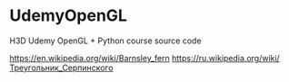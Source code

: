 # UdemyOpenGL
H3D Udemy OpenGL + Python course source code

https://en.wikipedia.org/wiki/Barnsley_fern
https://ru.wikipedia.org/wiki/Треугольник_Серпинского
